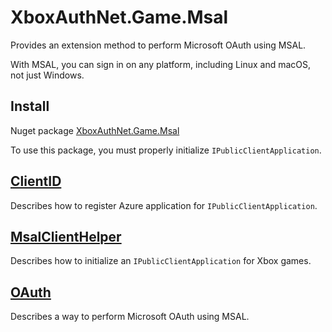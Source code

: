 # XboxAuthNet.Game.Msal

Provides an extension method to perform Microsoft OAuth using MSAL. 

With MSAL, you can sign in on any platform, including Linux and macOS, not just Windows.

## Install

Nuget package [XboxAuthNet.Game.Msal](https://www.nuget.org/packages/XboxAuthNet.Game.Msal)

To use this package, you must properly initialize `IPublicClientApplication`.

## [ClientID](./ClientID.md)

Describes how to register Azure application for `IPublicClientApplication`.

## [MsalClientHelper](./MsalClientHelper.md)

Describes how to initialize an `IPublicClientApplication` for Xbox games. 

## [OAuth](./OAuth.md)

Describes a way to perform Microsoft OAuth using MSAL.

